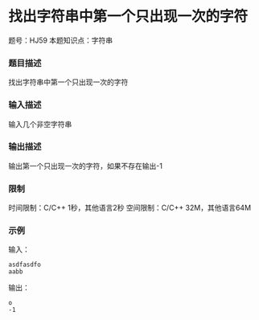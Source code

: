 # 找出字符串中第一个只出现一次的字符

题号：HJ59
本题知识点：字符串

### 题目描述

找出字符串中第一个只出现一次的字符

### 输入描述

输入几个非空字符串

### 输出描述

输出第一个只出现一次的字符，如果不存在输出-1

### 限制

时间限制：C/C++ 1秒，其他语言2秒 
空间限制：C/C++ 32M，其他语言64M

### 示例

输入：
```
asdfasdfo
aabb
```

输出：
```
o
-1
```